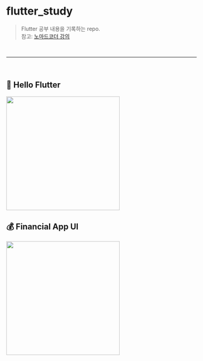 # flutter_study
> Flutter 공부 내용을 기록하는 repo. <br>
> 참고: [노마드코더 강의](https://nomadcoders.co/flutter-for-beginners) <br>

<br>

---

<br>

## 👋 Hello Flutter
<img width=300, src = "https://github.com/qndls42/flutter_study/assets/14909063/a7067781-f4fe-47d7-915f-cb76dfaf9e98"/>

## 💰 Financial App UI
<img width=300, src = "https://github.com/qndls42/flutter_study/assets/14909063/afe6238a-7532-41db-81ce-4fc50034c042"/>